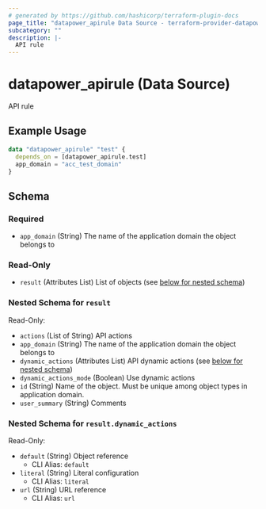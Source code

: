 ```yaml
---
# generated by https://github.com/hashicorp/terraform-plugin-docs
page_title: "datapower_apirule Data Source - terraform-provider-datapower"
subcategory: ""
description: |-
  API rule
---
```


# datapower_apirule (Data Source)

API rule

## Example Usage

```terraform
data "datapower_apirule" "test" {
  depends_on = [datapower_apirule.test]
  app_domain = "acc_test_domain"
}
```

<!-- schema generated by tfplugindocs -->
## Schema

### Required

- `app_domain` (String) The name of the application domain the object belongs to

### Read-Only

- `result` (Attributes List) List of objects (see [below for nested schema](#nestedatt--result))

<a id="nestedatt--result"></a>
### Nested Schema for `result`

Read-Only:

- `actions` (List of String) API actions
- `app_domain` (String) The name of the application domain the object belongs to
- `dynamic_actions` (Attributes List) API dynamic actions (see [below for nested schema](#nestedatt--result--dynamic_actions))
- `dynamic_actions_mode` (Boolean) Use dynamic actions
- `id` (String) Name of the object. Must be unique among object types in application domain.
- `user_summary` (String) Comments

<a id="nestedatt--result--dynamic_actions"></a>
### Nested Schema for `result.dynamic_actions`

Read-Only:

- `default` (String) Object reference
  - CLI Alias: `default`
- `literal` (String) Literal configuration
  - CLI Alias: `literal`
- `url` (String) URL reference
  - CLI Alias: `url`
